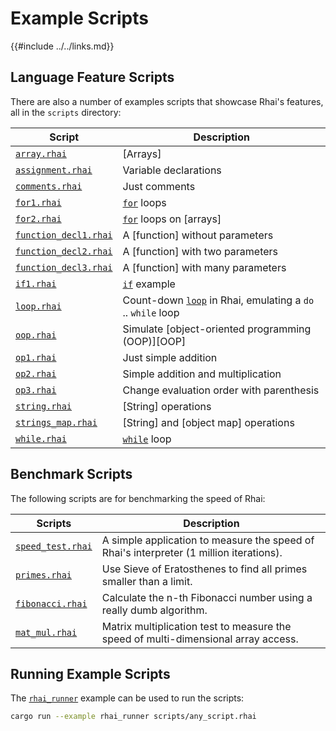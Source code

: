 Example Scripts
==============

{{#include ../../links.md}}

Language Feature Scripts
-----------------------

There are also a number of examples scripts that showcase Rhai's features, all in the `scripts` directory:

| Script                                                            | Description                                                                                 |
| ----------------------------------------------------------------- | ------------------------------------------------------------------------------------------- |
| [`array.rhai`]({{repoTree}}/scripts/array.rhai)                   | [Arrays]                                                                                    |
| [`assignment.rhai`]({{repoTree}}/scripts/assignment.rhai)         | Variable declarations                                                                       |
| [`comments.rhai`]({{repoTree}}/scripts/comments.rhai)             | Just comments                                                                               |
| [`for1.rhai`]({{repoTree}}/scripts/for1.rhai)                     | [`for`]({{rootUrl}}/language/for.md) loops                                                  |
| [`for2.rhai`]({{repoTree}}/scripts/for2.rhai)                     | [`for`]({{rootUrl}}/language/for.md) loops on [arrays]                                      |
| [`function_decl1.rhai`]({{repoTree}}/scripts/function_decl1.rhai) | A [function] without parameters                                                             |
| [`function_decl2.rhai`]({{repoTree}}/scripts/function_decl2.rhai) | A [function] with two parameters                                                            |
| [`function_decl3.rhai`]({{repoTree}}/scripts/function_decl3.rhai) | A [function] with many parameters                                                           |
| [`if1.rhai`]({{repoTree}}/scripts/if1.rhai)                       | [`if`]({{rootUrl}}/language/if.md) example                                                  |
| [`loop.rhai`]({{repoTree}}/scripts/loop.rhai)                     | Count-down [`loop`]({{rootUrl}}/language/loop.md) in Rhai, emulating a `do` .. `while` loop |
| [`oop.rhai`]({{repoTree}}/scripts/oop.rhai)                       | Simulate [object-oriented programming (OOP)][OOP]                                           |
| [`op1.rhai`]({{repoTree}}/scripts/op1.rhai)                       | Just simple addition                                                                        |
| [`op2.rhai`]({{repoTree}}/scripts/op2.rhai)                       | Simple addition and multiplication                                                          |
| [`op3.rhai`]({{repoTree}}/scripts/op3.rhai)                       | Change evaluation order with parenthesis                                                    |
| [`string.rhai`]({{repoTree}}/scripts/string.rhai)                 | [String] operations                                                                         |
| [`strings_map.rhai`]({{repoTree}}/scripts/strings_map.rhai)       | [String] and [object map] operations                                                        |
| [`while.rhai`]({{repoTree}}/scripts/while.rhai)                   | [`while`]({{rootUrl}}/language/while.md) loop                                               |


Benchmark Scripts
----------------

The following scripts are for benchmarking the speed of Rhai:

| Scripts                                                   | Description                                                                             |
| --------------------------------------------------------- | --------------------------------------------------------------------------------------- |
| [`speed_test.rhai`]({{repoTree}}/scripts/speed_test.rhai) | A simple application to measure the speed of Rhai's interpreter (1 million iterations). |
| [`primes.rhai`]({{repoTree}}/scripts/primes.rhai)         | Use Sieve of Eratosthenes to find all primes smaller than a limit.                      |
| [`fibonacci.rhai`]({{repoTree}}/scripts/fibonacci.rhai)   | Calculate the n-th Fibonacci number using a really dumb algorithm.                      |
| [`mat_mul.rhai`]({{repoTree}}/scripts/mat_mul.rhai)       | Matrix multiplication test to measure the speed of multi-dimensional array access.      |


Running Example Scripts
----------------------

The [`rhai_runner`](../examples/rust.md) example can be used to run the scripts:

```bash
cargo run --example rhai_runner scripts/any_script.rhai
```
